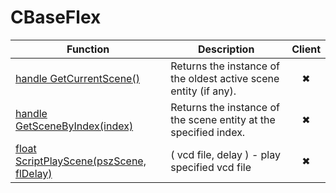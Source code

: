 # CBaseFlex
Function|Description|Client
--|--|:--:
[handle GetCurrentScene()](GetCurrentScene)|Returns the instance of the oldest active scene entity (if any).|✖
[handle GetSceneByIndex(index)](GetSceneByIndex)|Returns the instance of the scene entity at the specified index.|✖
[float ScriptPlayScene(pszScene, flDelay)](ScriptPlayScene)|( vcd file, delay ) - play specified vcd file|✖
